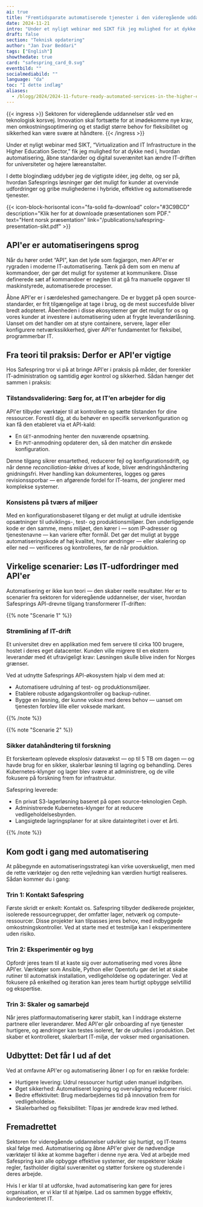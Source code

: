 ```yaml
---
ai: true
title: "Fremtidsparate automatiserede tjenester i den videregående uddannelsessektor"
date: 2024-11-21
intro: "Under et nyligt webinar med SIKT fik jeg mulighed for at dykke ned i automatisering, åbne standarder og digital suverænitet."
draft: false
section: "Teknisk opdatering"
author: "Jan Ivar Beddari"
tags: ["English"]
showthedate: true
card: "safespring_card_0.svg"
eventbild: ""
socialmediabild: ""
language: "da"
toc: "I dette indlæg"
aliases:
  - /blogg/2024/2024-11-future-ready-automated-services-in-the-higher-education-sector/
---
```

{{< ingress >}}
Sektoren for videregående uddannelser står ved en teknologisk korsvej. Innovation skal fortsætte for at imødekomme nye krav, men omkostningsoptimering og et stadigt større behov for fleksibilitet og sikkerhed kan være svære at håndtere.
{{< /ingress >}}

Under et nyligt webinar med SIKT, “Virtualization and IT Infrastructure in the Higher Education Sector,” fik jeg mulighed for at dykke ned i, hvordan automatisering, åbne standarder og digital suverænitet kan ændre IT-driften for universiteter og højere læreanstalter.

I dette blogindlæg uddyber jeg de vigtigste idéer, jeg delte, og ser på, hvordan Safesprings løsninger gør det muligt for kunder at overvinde udfordringer og gribe mulighederne i hybride, effektive og automatiserede tjenester.

{{< icon-block-horisontal icon="fa-solid fa-download" color="#3C9BCD" description="Klik her for at downloade præsentationen som PDF." text="Hent norsk præsentation" link="/publications/safespring-presentation-sikt.pdf" >}}

## API'er er automatiseringens sprog

Når du hører ordet “API”, kan det lyde som fagjargon, men API'er er rygraden i moderne IT-automatisering. Tænk på dem som en menu af kommandoer, der gør det muligt for systemer at kommunikere. Disse definerede sæt af kommandoer er nøglen til at gå fra manuelle opgaver til maskinstyrede, automatiserede processer.

Åbne API'er er i særdeleshed gamechangere. De er bygget på open source-standarder, er frit tilgængelige at tage i brug, og de mest succesfulde bliver bredt adopteret. Åbenheden i disse økosystemer gør det muligt for os og vores kunder at investere i automatisering uden at frygte leverandørlåsning. Uanset om det handler om at styre containere, servere, lager eller konfigurere netværkssikkerhed, giver API'er fundamentet for fleksibel, programmerbar IT.

## Fra teori til praksis: Derfor er API'er vigtige

Hos Safespring tror vi på at bringe API'er i praksis på måder, der forenkler IT-administration og samtidig øger kontrol og sikkerhed. Sådan hænger det sammen i praksis:

### Tilstandsvalidering: Sørg for, at IT’en arbejder for dig

API'er tilbyder værktøjer til at kontrollere og sætte tilstanden for dine ressourcer. Forestil dig, at du behøver en specifik serverkonfiguration og kan få den etableret via et API-kald:

- En `GET`-anmodning henter den nuværende opsætning.
- En `PUT`-anmodning opdaterer den, så den matcher din ønskede konfiguration.

Denne tilgang sikrer ensartethed, reducerer fejl og konfigurationsdrift, og når denne _reconciliation-løkke_ drives af kode, bliver ændringshåndtering gnidningsfri. Hver handling kan dokumenteres, logges og gøres revisionssporbar — en afgørende fordel for IT-teams, der jonglerer med komplekse systemer.

### Konsistens på tværs af miljøer

Med en konfigurationsbaseret tilgang er det muligt at udrulle identiske opsætninger til udviklings-, test- og produktionsmiljøer. Den underliggende kode er den samme, mens miljøet, den kører i — som IP-adresser og tjenestenavne — kan variere efter formål. Det gør det muligt at bygge automatiseringskode af høj kvalitet, hvor ændringer — eller skalering op eller ned — verificeres og kontrolleres, før de når produktion.

## Virkelige scenarier: Løs IT-udfordringer med API'er

Automatisering er ikke kun teori — den skaber reelle resultater. Her er to scenarier fra sektoren for videregående uddannelser, der viser, hvordan Safesprings API-drevne tilgang transformerer IT-driften:

{{% note "Scenarie 1" %}}

### Strømlining af IT-drift

Et universitet drev en applikation med fem servere til cirka 100 brugere, hostet i deres eget datacenter. Kunden ville migrere til en ekstern leverandør med ét ufravigeligt krav: Løsningen skulle blive inden for Norges grænser.

Ved at udnytte Safesprings API-økosystem hjalp vi dem med at:

- Automatisere udrulning af test- og produktionsmiljøer.
- Etablere robuste adgangskontroller og backup-rutiner.
- Bygge en løsning, der kunne vokse med deres behov — uanset om tjenesten forblev lille eller voksede markant.

{{% /note %}}

{{% note "Scenarie 2" %}}

### Sikker datahåndtering til forskning

Et forskerteam oplevede eksplosiv datavækst — op til 5 TB om dagen — og havde brug for en sikker, skalerbar løsning til lagring og behandling. Deres Kubernetes-klynger og lager blev svære at administrere, og de ville fokusere på forskning frem for infrastruktur.

Safespring leverede:

- En privat S3-lagerløsning baseret på open source-teknologien Ceph.
- Administrerede Kubernetes-klynger for at reducere vedligeholdelsesbyrden.
- Langsigtede lagringsplaner for at sikre dataintegritet i over et årti.

{{% /note %}}

## Kom godt i gang med automatisering

At påbegynde en automatiseringsstrategi kan virke uoverskueligt, men med de rette værktøjer og den rette vejledning kan værdien hurtigt realiseres. Sådan kommer du i gang:

### Trin 1: Kontakt Safespring

Første skridt er enkelt: Kontakt os. Safespring tilbyder dedikerede projekter, isolerede ressourcegrupper, der omfatter lager, netværk og compute-ressourcer. Disse projekter kan tilpasses jeres behov, med indbyggede omkostningskontroller. Ved at starte med et testmiljø kan I eksperimentere uden risiko.

### Trin 2: Eksperimentér og byg

Opfordr jeres team til at kaste sig over automatisering med vores åbne API'er. Værktøjer som Ansible, Python eller Opentofu gør det let at skabe rutiner til automatisk installation, vedligeholdelse og opdateringer. Ved at fokusere på enkelhed og iteration kan jeres team hurtigt opbygge selvtillid og ekspertise.

### Trin 3: Skaler og samarbejd

Når jeres platformautomatisering kører stabilt, kan I inddrage eksterne partnere eller leverandører. Med API'er går onboarding af nye tjenester hurtigere, og ændringer kan testes isoleret, før de udrulles i produktion. Det skaber et kontrolleret, skalerbart IT-miljø, der vokser med organisationen.

## Udbyttet: Det får I ud af det

Ved at omfavne API'er og automatisering åbner I op for en række fordele:

- Hurtigere levering: Udrul ressourcer hurtigt uden manuel indgriben.
- Øget sikkerhed: Automatiseret logning og overvågning reducerer risici.
- Bedre effektivitet: Brug medarbejdernes tid på innovation frem for vedligeholdelse.
- Skalerbarhed og fleksibilitet: Tilpas jer ændrede krav med lethed.

## Fremadrettet

Sektoren for videregående uddannelser udvikler sig hurtigt, og IT-teams skal følge med. Automatisering og åbne API'er giver de nødvendige værktøjer til ikke at komme bagefter i denne nye æra. Ved at arbejde med Safespring kan alle opbygge effektive systemer, der respekterer lokale regler, fastholder digital suverænitet og støtter forskere og studerende i deres arbejde.

Hvis I er klar til at udforske, hvad automatisering kan gøre for jeres organisation, er vi klar til at hjælpe. Lad os sammen bygge effektiv, kundeorienteret IT.